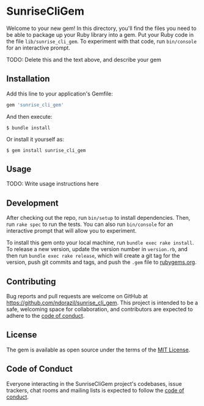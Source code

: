 # SunriseCliGem

Welcome to your new gem! In this directory, you'll find the files you need to be able to package up your Ruby library into a gem. Put your Ruby code in the file `lib/sunrise_cli_gem`. To experiment with that code, run `bin/console` for an interactive prompt.

TODO: Delete this and the text above, and describe your gem

## Installation

Add this line to your application's Gemfile:

```ruby
gem 'sunrise_cli_gem'
```

And then execute:

    $ bundle install

Or install it yourself as:

    $ gem install sunrise_cli_gem

## Usage

TODO: Write usage instructions here

## Development

After checking out the repo, run `bin/setup` to install dependencies. Then, run `rake spec` to run the tests. You can also run `bin/console` for an interactive prompt that will allow you to experiment.

To install this gem onto your local machine, run `bundle exec rake install`. To release a new version, update the version number in `version.rb`, and then run `bundle exec rake release`, which will create a git tag for the version, push git commits and tags, and push the `.gem` file to [rubygems.org](https://rubygems.org).

## Contributing

Bug reports and pull requests are welcome on GitHub at https://github.com/ndorazil/sunrise_cli_gem. This project is intended to be a safe, welcoming space for collaboration, and contributors are expected to adhere to the [code of conduct](https://github.com/ndorazil/sunrise_cli_gem/blob/master/CODE_OF_CONDUCT.md).


## License

The gem is available as open source under the terms of the [MIT License](https://opensource.org/licenses/MIT).

## Code of Conduct

Everyone interacting in the SunriseCliGem project's codebases, issue trackers, chat rooms and mailing lists is expected to follow the [code of conduct](https://github.com/ndorazil/sunrise_cli_gem/blob/master/CODE_OF_CONDUCT.md).
